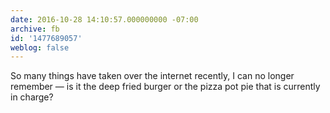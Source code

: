 ```yaml
---
date: 2016-10-28 14:10:57.000000000 -07:00
archive: fb
id: '1477689057'
weblog: false
---
```


So many things have taken over the internet recently, I can no longer remember — is it the deep fried burger or the pizza pot pie that is currently in charge?
